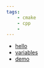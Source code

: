 ```yaml
---
tags:
    - cmake
    - cpp
    - 
---
```


- [hello](cmake_hello.md)
- [variables](cmake_variables.md)
- [demo](cmake_demo1.md)